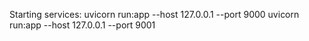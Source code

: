 Starting services:
uvicorn run:app --host 127.0.0.1 --port 9000
uvicorn run:app --host 127.0.0.1 --port 9001